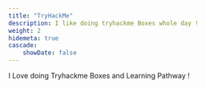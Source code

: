 ```yaml
---
title: "TryHackMe"
description: I like doing tryhackme Boxes whole day !
weight: 2
hidemeta: true
cascade:
    showDate: false
---
```


I Love doing Tryhackme Boxes and Learning Pathway !

